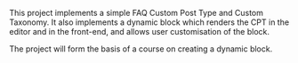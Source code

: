 This project implements a simple FAQ Custom Post Type and Custom Taxonomy. It also implements a dynamic block which renders the CPT in the editor and in the front-end, and allows user customisation of the block.

The project will form the basis of a course on creating a dynamic block.
